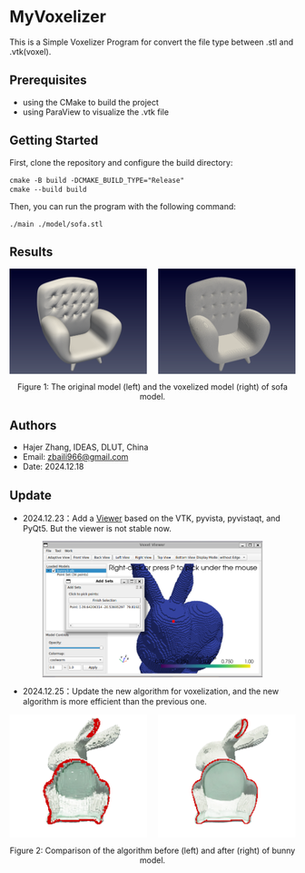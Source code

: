 # MyVoxelizer
This is a Simple Voxelizer Program for convert the file type between .stl and .vtk(voxel).
## Prerequisites

* using the CMake to build the project
* using ParaView to visualize the .vtk file

## Getting Started

First, clone the repository and configure the build directory:
```
cmake -B build -DCMAKE_BUILD_TYPE="Release"
cmake --build build
```
Then, you can run the program with the following command:
```
./main ./model/sofa.stl
```

## Results

<div style="display: flex; justify-content: space-between;">
    <img src="./doc/stl.png" alt="Image 1" style="width: 48%;">
    <img src="./doc/512.png" alt="Image 2" style="width: 48%;">
</div>
<p style="text-align: center;">Figure 1: The original model (left) and the voxelized model (right) of sofa model.</p>


## Authors
* Hajer Zhang, IDEAS, DLUT, China
* Email: zbaili966@gmail.com
* Date: 2024.12.18

## Update
* 2024.12.23：Add a [Viewer](./Viewer.py) based on the VTK, pyvista, pyvistaqt, and PyQt5. But the viewer is not stable now.
<div style="display: flex; justify-content: center; margin: auto; width: 80%;">
    <img src="./doc/gui.png" alt="Image 1" style="width: 96%;">
</div>

* 2024.12.25：Update the new algorithm for voxelization, and the new algorithm is more efficient than the previous one.
<div style="display: flex; justify-content: space-between;">
    <img src="./doc/before.png" alt="Image 1" style="width: 48%;">
    <img src="./doc/after.png" alt="Image 2" style="width: 48%;">
</div>

<p style="text-align: center;">Figure 2: Comparison of the algorithm before (left) and after (right) of bunny model.</p>


